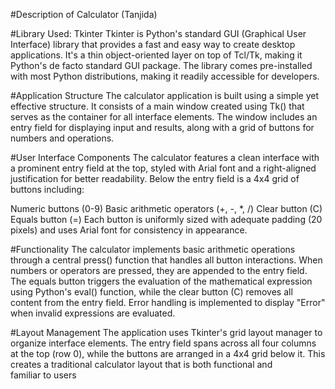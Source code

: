 #Description of Calculator (Tanjida)

#Library Used: Tkinter
Tkinter is Python's standard GUI (Graphical User Interface) library that provides a fast and easy way to create desktop applications. It's a thin object-oriented layer on top of Tcl/Tk, making it Python's de facto standard GUI package. The library comes pre-installed with most Python distributions, making it readily accessible for developers.

#Application Structure
The calculator application is built using a simple yet effective structure. It consists of a main window created using Tk() that serves as the container for all interface elements. The window includes an entry field for displaying input and results, along with a grid of buttons for numbers and operations.

#User Interface Components
The calculator features a clean interface with a prominent entry field at the top, styled with Arial font and a right-aligned justification for better readability. Below the entry field is a 4x4 grid of buttons including:

Numeric buttons (0-9)
Basic arithmetic operators (+, -, *, /)
Clear button (C)
Equals button (=)
Each button is uniformly sized with adequate padding (20 pixels) and uses Arial font for consistency in appearance.

#Functionality
The calculator implements basic arithmetic operations through a central press() function that handles all button interactions. When numbers or operators are pressed, they are appended to the entry field. The equals button triggers the evaluation of the mathematical expression using Python's eval() function, while the clear button (C) removes all content from the entry field. Error handling is implemented to display "Error" when invalid expressions are evaluated.

#Layout Management
The application uses Tkinter's grid layout manager to organize interface elements. The entry field spans across all four columns at the top (row 0), while the buttons are arranged in a 4x4 grid below it. This creates a traditional calculator layout that is both functional and familiar to users
